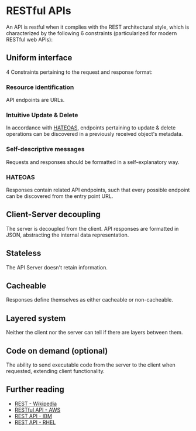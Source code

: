 # RESTful APIs

An API is restful when it complies with the REST architectural style, which is characterized by the following 6 constraints (particularized for modern RESTful web APIs):

## Uniform interface

4 Constraints pertaining to the request and response format:

### Resource identification

API endpoints are URLs.

### Intuitive Update & Delete

In accordance with [HATEOAS](#hateoas), endpoints pertaining to update & delete operations can be discovered in a previously received object's metadata.

### Self-descriptive messages

Requests and responses should be formatted in a self-explanatory way.

### HATEOAS

Responses contain related API endpoints, such that every possible endpoint can be discovered from the entry point URL.

## Client-Server decoupling

The server is decoupled from the client. API responses are formatted in JSON, abstracting the internal data representation.

## Stateless

The API Server doesn't retain information.

## Cacheable

Responses define themselves as either cacheable or non-cacheable.

## Layered system

Neither the client nor the server can tell if there are layers between them.

## Code on demand (optional)

The ability to send executable code from the server to the client when requested, extending client functionality. 

## Further reading

- [REST - Wikipedia](https://en.wikipedia.org/wiki/Representational_state_transfer)
- [RESTful API - AWS](https://aws.amazon.com/what-is/restful-api/)
- [REST API - IBM](https://www.ibm.com/topics/rest-apis)
- [REST API - RHEL](https://www.redhat.com/en/topics/api/what-is-a-rest-api)
